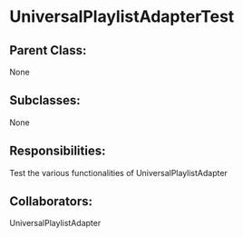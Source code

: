 # UniversalPlaylistAdapterTest

## Parent Class:
None

## Subclasses:
None

## Responsibilities:
Test the various functionalities of UniversalPlaylistAdapter

## Collaborators:
UniversalPlaylistAdapter
